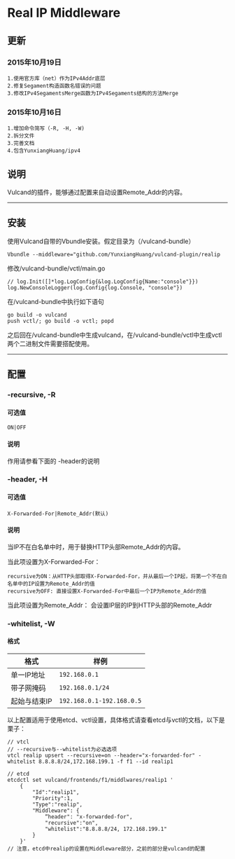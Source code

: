 # Real IP Middleware

## 更新
### 2015年10月19日
	1.使用官方库（net）作为IPv4Addr底层
	2.修复Segament构造函数名错误的问题
	3.修改IPv4SegamentsMerge函数为IPv4Segaments结构的方法Merge

### 2015年10月16日
	1.增加命令简写（-R, -H, -W)
	2.拆分文件
	3.完善文档
    4.包含YunxiangHuang/ipv4

## 说明
Vulcand的插件，能够通过配置来自动设置Remote_Addr的内容。

---
## 安装
使用Vulcand自带的Vbundle安装。假定目录为（/vulcand-bundle）
```
Vbundle --middleware="github.com/YunxiangHuang/vulcand-plugin/realip
```
修改/vulcand-bundle/vctl/main.go
```
// log.Init([]*log.LogConfig{&log.LogConfig{Name:"console"}})
log.NewConsoleLogger(log.Config{log.Console, "console"})
```
在/vulcand-bundle中执行如下语句
```
go build -o vulcand
push vctl/; go build -o vctl; popd
```
之后回在/vulcand-bundle中生成vulcand，在/vulcand-bundle/vctl中生成vctl
两个二进制文件需要搭配使用。

---

## 配置

### -recursive, -R
#### 可选值
`ON|OFF`
#### 说明
作用请参看下面的 -header的说明

### -header, -H
#### 可选值
`X-Forwarded-For|Remote_Addr(默认)`
#### 说明
当IP不在白名单中时，用于替换HTTP头部Remote_Addr的内容。

当此项设置为X-Forwarded-For：

	recursive为ON：从HTTP头部取得X-Forwarded-For，并从最后一个IP起，将第一个不在白名单中的IP设置为Remote_Addr的值
	recursive为OFF: 直接设置X-Forwarded-For中最后一个IP为Remote_Addr的值
当此项设置为Remote_Addr：
	会设置IP层的IP到HTTP头部的Remote_Addr

### -whitelist, -W
#### 格式
|格式|样例|
|---|---|
|单一IP地址|`192.168.0.1`|
|带子网掩码|`192.168.0.1/24`|
|起始与结束IP|`192.168.0.1-192.168.0.5`|

以上配置适用于使用etcd、vctl设置，具体格式请查看etcd与vctl的文档，以下是栗子：
```
// vtcl
// --recursive与--whitelist为必选选项
vtcl realip upsert --recursive=on --header="x-forwarded-for" -whitelist 8.8.8.8/24,172.168.199.1 -f f1 --id realip1

// etcd
etcdctl set vulcand/frontends/f1/middlwares/realip1 '
	{
		"Id":"realip1",
		"Priority":1,
		"Type":"realip",
		"Middleware": {
			“header": "x-forwarded-for",
			"recursive":"on",
			"whitelist":"8.8.8.8/24, 172.168.199.1"
		}
	}'
// 注意，etcd中realip的设置在Middleware部分，之前的部分是vulcand的配置
```

